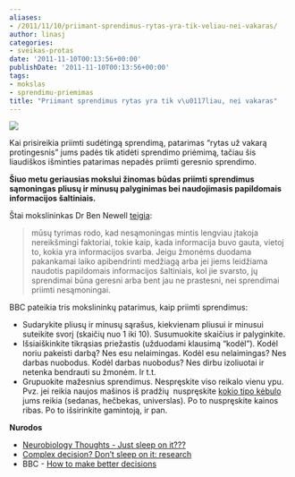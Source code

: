 ```yaml
---
aliases:
- /2011/11/10/priimant-sprendimus-rytas-yra-tik-veliau-nei-vakaras/
author: linasj
categories:
- sveikas-protas
date: '2011-11-10T00:13:56+00:00'
publishDate: '2011-11-10T00:13:56+00:00'
tags:
- mokslas
- sprendimu-priemimas
title: "Priimant sprendimus rytas yra tik v\u0117liau, nei vakaras"
---
```

![](http://how-to-write-business-plan.com/wp-content/uploads/2008/05/decision-making-processes1-300x199.jpg) 

 Kai prisireikia priimti sudėtingą sprendimą, patarimas “rytas už vakarą protingesnis” jums padės tik atidėti sprendimo priėmimą, tačiau šis liaudiškos išminties patarimas nepadės priimti geresnio sprendimo.

 **Šiuo metu geriausias mokslui žinomas būdas priimti sprendimus sąmoningas pliusų ir minusų palyginimas bei naudojimasis papildomais informacijos šaltiniais.**

 Štai mokslininkas Dr Ben Newell [teigia](http://www.tricitypsychology.com/complex-decision-dont-sleep-on-it-research/):

 
>  mūsų tyrimas rodo, kad nesąmoningas mintis lengviau įtakoja nereikšmingi faktoriai, tokie kaip, kada informacija buvo gauta, vietoj to, kokia yra informacijos svarba. Jeigu žmonėms duodama pakankamai laiko apibendrinti medžiagą arba jei jiems leidžiama naudotis papildomais informacijos šaltiniais, kol jie svarsto, jų sprendimai būna geresni arba bent jau ne prastesni, nei sprendimai priimti nesąmoningai.
 

 BBC pateikia tris mokslininkų patarimus, kaip priimti sprendimus:

 * Sudarykite pliusų ir minusų sąrašus, kiekvienam pliusui ir minusui suteikite svorį (skaičių nuo 1 iki 10). Susumuokite skaičius ir palyginkite.
 * Išsiaiškinkite tikrąsias priežastis (užduodami klausimą “kodėl”). Kodėl noriu pakeisti darbą? Nes esu nelaimingas. Kodėl esu nelaimingas? Nes darbas nuobodus. Kodėl darbas nuobodus? Nes dirbu izoliuotai ir netenka bendrauti su žmonėm. Ir t.t.
 * Grupuokite mažesnius sprendimus. Nespręskite viso reikalo vienu ypu. Pvz. jei reikia naujos mašinos iš pradžių  nuspręskite [kokio tipo kėbulo](http://lt.wikipedia.org/wiki/Kategorija:Automobili%C5%B3_k%C4%97bulai) jums reikia (sedanas, hečbekas, universlas). Po to nuspręskite kainos ribas. Po to išsirinkite gamintoją, ir pan.

 **Nurodos**

 * [Neurobiology Thoughts - Just sleep on it???](http://mandysneuro.blogspot.com/2011/10/just-sleep-on-it.html)
 * [Complex decision? Don’t sleep on it: research](http://www.tricitypsychology.com/complex-decision-dont-sleep-on-it-research/)
 * BBC - [How to make better decisions](http://www.bbc.co.uk/sn/tvradio/programmes/horizon/broadband/tx/decisions/tips/)

